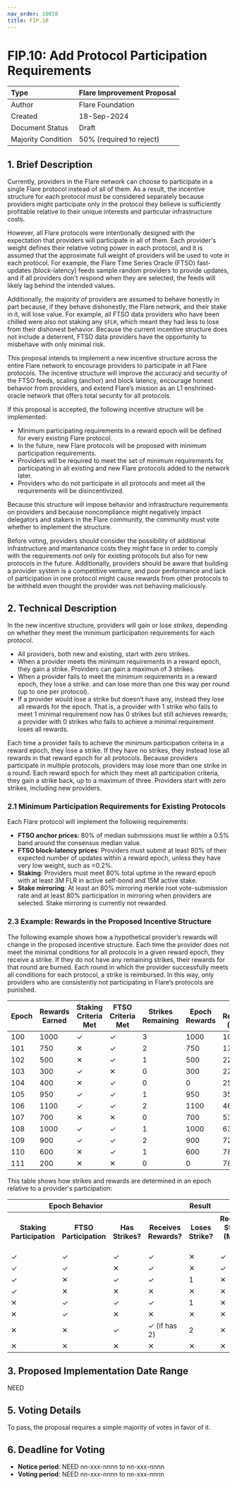 ```yaml
---
nav_order: 10010
title: FIP.10
---
```


# FIP.10: Add Protocol Participation Requirements

| Type               | Flare Improvement Proposal |
| :----------------- | :------------------------- |
| Author             | Flare Foundation           |
| Created            | 18-Sep-2024                |
| Document Status    | Draft                      |
| Majority Condition | 50% (required to reject)   |

## 1. Brief Description

Currently, providers in the Flare network can choose to participate in a single Flare protocol instead of all of them.
As a result, the incentive structure for each protocol must be considered separately because providers might participate only in the protocol they believe is sufficiently profitable relative to their unique interests and particular infrastructure costs.

However, all Flare protocols were intentionally designed with the expectation that providers will participate in all of them.
Each provider's weight defines their relative voting power in each protocol, and it is assumed that the approximate full weight of providers will be used to vote in each protocol.
For example, the Flare Time Series Oracle (FTSO) fast-updates (block-latency) feeds sample random providers to provide updates, and if all providers don't respond when they are selected, the feeds will likely lag behind the intended values.

Additionally, the majority of providers are assumed to behave honestly in part because, if they behave dishonestly, the Flare network, and their stake in it, will lose value. For example, all FTSO data providers who have been chilled were also not staking any `$FLR`, which meant they had less to lose from their dishonest behavior. Because the current incentive structure does not include a deterrent, FTSO data providers have the opportunity to misbehave with only minimal risk.

This proposal intends to implement a new incentive structure across the entire Flare network to encourage providers to participate in all Flare protocols.
The incentive structure will improve the accuracy and security of the FTSO feeds, scaling (anchor) and block latency, encourage honest behavior from providers, and extend Flare’s mission as an L1 enshrined-oracle network that offers total security for all protocols.

If this proposal is accepted, the following incentive structure will be implemented:

* Minimum participating requirements in a reward epoch will be defined for every existing Flare protocol.
* In the future, new Flare protocols will be proposed with minimum participation requirements.
* Providers will be required to meet the set of minimum requirements for participating in all existing and new Flare protocols added to the network later.
* Providers who do not participate in all protocols and meet all the requirements will be disincentivized.

Because this structure will impose behavior and infrastructure requirements on providers and because noncompliance might negatively impact delegators and stakers in the Flare community, the community must vote whether to implement the structure.

Before voting, providers should consider the possibility of additional infrastructure and maintenance costs they might face in order to comply with the requirements not only for existing protocols but also for new protocols in the future. Additionally, providers should be aware that building a provider system is a competitive venture, and poor performance and lack of participation in one protocol might cause rewards from other protocols to be withheld even thought the provider was not behaving maliciously.

## 2. Technical Description

In the new incentive structure, providers will gain or lose _strikes_, depending on whether they meet the minimum participation requirements for each protocol.

* All providers, both new and existing, start with zero strikes.
* When a provider meets the minimum requirements in a reward epoch, they gain a strike. Providers can gain a maximun of 3 strikes.
* When a provider fails to meet the minimum requirements in a reward epoch, they lose a strike. and can lose more than one this way per round (up to one per protocol).
* If a provider would lose a strike but doesn’t have any, instead they lose all rewards for the epoch. That is, a provider with 1 strike who fails to meet 1 minimal requirement now has 0 strikes but still achieves rewards; a provider with 0 strikes who fails to achieve a minimal requirement loses all rewards.

Each time a provider fails to achieve the minimum participation criteria in a reward epoch, they lose a strike. If they have no strikes, they instead lose all rewards in that reward epoch for all protocols. Because providers participate in multiple protocols, providers may lose more than one strike in a round.
Each reward epoch for which they meet all participation criteria, they gain a strike back, up to a maximum of three. Providers start with zero strikes, including new providers.

### 2.1 Minimum Participation Requirements for Existing Protocols

Each Flare protocol will implement the following requirements:

* **FTSO anchor prices**: 80% of median submissions must lie within a 0.5% band around the consensus median value.
* **FTSO block-latency prices**: Providers must submit at least 80% of their expected number of updates within a reward epoch, unless they have very low weight, such as <0.2%.
* **Staking**: Providers must meet 80% total uptime in the reward epoch with at least 3M FLR in active self-bond and 15M active stake.
* **Stake mirroring**: At least an 80% mirroring merkle root vote-submission rate and at least 80% participation in mirroring when providers are selected. Stake mirroring is currently not rewarded.

### 2.3 Example: Rewards in the Proposed Incentive Structure

The following example shows how a hypothetical provider’s rewards will change in the proposed incentive structure. Each time the provider does not meet the minimal conditions for all protocols in a given reward epoch, they receive a strike. If they do not have any remaining strikes, their rewards for that round are burned. Each round in which the provider successfully meets all conditions for each protocol, a strike is reimbursed. In this way, only providers who are consistently not participating in Flare’s protocols are punished.

| Epoch | Rewards Earned | Staking Criteria Met | FTSO Criteria Met | Strikes Remaining | Epoch Rewards | Total Rewards (New) | Total Rewards (Old) |
|-------|----------------|----------------------|-------------------|-------------------|---------------|---------------------|---------------------|
| 100   | 1000           | &#x2713;             | &#x2713;          | 3                 | 1000          | 1000                | 1000                |
| 101   | 750            | &#x2715;             | &#x2713;          | 2                 | 750           | 1750                | 1750                |
| 102   | 500            | &#x2715;             | &#x2713;          | 1                 | 500           | 2250                | 2250                |
| 103   | 300            | &#x2713;             | &#x2715;          | 0                 | 300           | 2250                | 2250                |
| 104   | 400            | &#x2715;             | &#x2713;          | 0                 | 0             | 2550                | 2950                |
| 105   | 950            | &#x2713;             | &#x2713;          | 1                 | 950           | 3500                | 3900                |
| 106   | 1100           | &#x2713;             | &#x2713;          | 2                 | 1100          | 4600                | 5000                |
| 107   | 700            | &#x2715;             | &#x2715;          | 0                 | 700           | 5300                | 5700                |
| 108   | 1000           | &#x2713;             | &#x2713;          | 1                 | 1000          | 6300                | 6700                |
| 109   | 900            | &#x2713;             | &#x2713;          | 2                 | 900           | 7200                | 7600                |
| 110   | 600            | &#x2715;             | &#x2713;          | 1                 | 600           | 7800                | 8400                |
| 111   | 200            | &#x2715;             | &#x2715;          | 0                 | 0             | 7800                | 8600                |

This table shows how strikes and rewards are determined in an epoch relative to a provider's participation:

<table>
  <tr>
    <th colspan="3" scope="colgroup">Epoch Behavior</th>
    <th colspan="3" scope="colgroup">Result</th>
  </tr>
  <tr>
    <th scope="col">Staking Participation</th>
    <th scope="col">FTSO Participation</th>
    <th scope="col">Has Strikes?</th>
    <th scope="col">Receives Rewards?</th>
    <th scope="col">Loses Strike?</th>
    <th scope="col">Recovers Strike? (Max is 3)</th>
  </tr>
  <tr>
    <td>&#x2713;</td>
    <td>&#x2713;</td>
    <td>&#x2713;</td>
    <td>&#x2713;</td>
    <td>&#x2715;</td>
    <td>&#x2713;</td>
  </tr>
  <tr>
    <td>&#x2713;</td>
    <td>&#x2713;</td>
    <td>&#x2715;</td>
    <td>&#x2713;</td>
    <td>&#x2715;</td>
    <td>&#x2713;</td>
  </tr>
  <tr>
    <td>&#x2713;</td>
    <td>&#x2715;</td>
    <td>&#x2713;</td>
    <td>&#x2713;</td>
    <td>1</td>
    <td>&#x2715;</td>
  </tr>
  <tr>
    <td>&#x2713;</td>
    <td>&#x2715;</td>
    <td>&#x2715;</td>
    <td>&#x2715;</td>
    <td>&#x2715;</td>
    <td>&#x2715;</td>
  </tr>
  <tr>
    <td>&#x2715;</td>
    <td>&#x2713;</td>
    <td>&#x2713;</td>
    <td>&#x2713;</td>
    <td>1</td>
    <td>&#x2715;</td>
  </tr>
  <tr>
    <td>&#x2715;</td>
    <td>&#x2713;</td>
    <td>&#x2715;</td>
    <td>&#x2715;</td>
    <td>&#x2715;</td>
    <td>&#x2715;</td>
  </tr>
  <tr>
    <td>&#x2715;</td>
    <td>&#x2715;</td>
    <td>&#x2713;</td>
    <td>&#x2713; (if has 2)</td>
    <td>2</td>
    <td>&#x2715;</td>
  </tr>
  <tr>
    <td>&#x2715;</td>
    <td>&#x2715;</td>
    <td>&#x2715;</td>
    <td>&#x2715;</td>
    <td>&#x2715;</td>
    <td>&#x2715;</td>
  </tr>
</table>

## 3. Proposed Implementation Date Range

NEED

## 5. Voting Details

To pass, the proposal requires a simple majority of votes in favor of it.

## 6. Deadline for Voting

* **Notice period**: NEED nn-xxx-nnnn to nn-xxx-nnnn
* **Voting period**: NEED nn-xxx-nnnn to nn-xxx-nnnn
